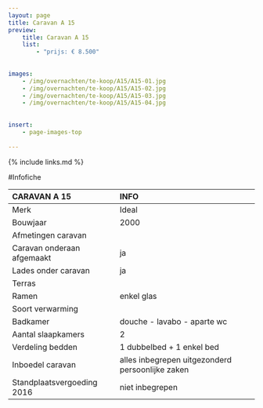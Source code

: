 ```yaml
---
layout: page
title: Caravan A 15
preview: 
    title: Caravan A 15
    list:
        - "prijs: € 8.500"
        
        
images:
    - /img/overnachten/te-koop/A15/A15-01.jpg
    - /img/overnachten/te-koop/A15/A15-02.jpg
    - /img/overnachten/te-koop/A15/A15-03.jpg
    - /img/overnachten/te-koop/A15/A15-04.jpg
    
    
insert:
    - page-images-top
    
---
```


{% include links.md %}



#Infofiche 


CARAVAN A 15                     | INFO        | 
:------------------------------- |:----------  |
Merk                             |Ideal          
Bouwjaar                         |2000        
Afmetingen caravan               |
Caravan onderaan afgemaakt       |ja        
Lades onder caravan              |ja        
Terras                           | 
Ramen                            |enkel glas
Soort verwarming                 |
Badkamer                         |douche - lavabo - aparte wc
Aantal slaapkamers               |2
Verdeling bedden                 |1 dubbelbed + 1 enkel bed
Inboedel caravan                 |alles inbegrepen uitgezonderd persoonlijke zaken
Standplaatsvergoeding 2016       |niet inbegrepen


                     
